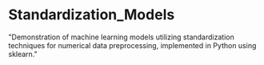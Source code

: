 # Standardization_Models
"Demonstration of machine learning models utilizing standardization techniques for numerical data preprocessing, implemented in Python using sklearn."
